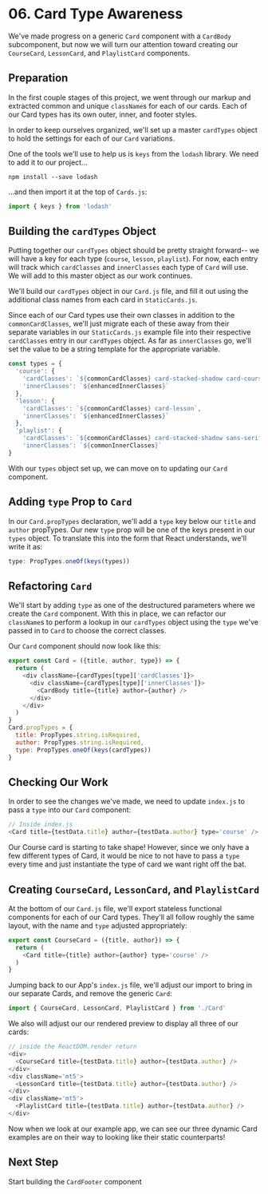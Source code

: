 # 06. Card Type Awareness
We've made progress on a generic `Card` component with a `CardBody` subcomponent, but now we will turn our attention toward creating our `CourseCard`, `LessonCard`, and `PlaylistCard` components.

## Preparation
In the first couple stages of this project, we went through our markup and extracted common and unique `className`s for each of our cards. Each of our Card types has its own outer, inner, and footer styles.

In order to keep ourselves organized, we'll set up a master `cardTypes` object to hold the settings for each of our `Card` variations.

One of the tools we'll use to help us is `keys` from the `lodash` library. We need to add it to our project...

```
npm install --save lodash
```

...and then import it at the top of `Cards.js`:

```javascript
import { keys } from 'lodash'
```

## Building the `cardTypes` Object
Putting together our `cardTypes` object should be pretty straight forward-- we will have a key for each type (`course`, `lesson`, `playlist`). For now, each entry will track which `cardClasses` and `innerClasses` each type of `Card` will use. We will add to this master object as our work continues.

We'll build our `cardTypes` object in our `Card.js` file, and fill it out using the additional class names from each card in `StaticCards.js`.

Since each of our Card types use their own classes in addition to the `commonCardClasses`, we'll just migrate each of these away from their separate variables in our `StaticCards.js` example file into their respective `cardClasses` entry in our `cardTypes` object. As far as `innerClasses` go, we'll set the value to be a string template for the appropriate variable. 

```javascript
const types = {
  'course': {
    'cardClasses': `${commonCardClasses} card-stacked-shadow card-course`,
    'innerClasses': `${enhancedInnerClasses}`
  },
  'lesson': {
    'cardClasses': `${commonCardClasses} card-lesson`,
    'innerClasses': `${enhancedInnerClasses}`
  },
  'playlist': {
    'cardClasses': `${commonCardClasses} card-stacked-shadow sans-serif card-playlist`,
    'innerClasses': `${commonInnerClasses}`
}
```

With our `types` object set up, we can move on to updating our `Card` component.

## Adding `type` Prop to `Card`
In our `Card.propTypes` declaration, we'll add a `type` key below our `title` and `author` propTypes. Our new `type` prop will be one of the keys present in our `types` object. To translate this into the form that React understands, we'll write it as:

```javascript
type: PropTypes.oneOf(keys(types))
```

## Refactoring `Card`
We'll start by adding `type` as one of the destructured parameters where we create the `Card` component. With this in place, we can refactor our `className`s to perform a lookup in our `cardTypes` object using the `type` we've passed in to `Card` to choose the correct classes.

Our `Card` component should now look like this:
```javascript
export const Card = ({title, author, type}) => {
  return (
    <div className={cardTypes[type]['cardClasses']}> 
      <div className={cardTypes[type]['innerClasses']}>
        <CardBody title={title} author={author} />
      </div>
    </div>
  )
}
Card.propTypes = {
  title: PropTypes.string.isRequired,
  author: PropTypes.string.isRequired,
  type: PropTypes.oneOf(keys(cardTypes))
}
```

## Checking Our Work
In order to see the changes we've made, we need to update `index.js` to pass a `type` into our `Card` component:

```javascript
// Inside index.js
<Card title={testData.title} author={testData.author} type='course' />
```

Our Course card is starting to take shape! However, since we only have a few different types of Card, it would be nice to not have to pass a `type` every time and just instantiate the type of card we want right off the bat.

## Creating `CourseCard`, `LessonCard`, and `PlaylistCard`
At the bottom of our `Card.js` file, we'll export stateless functional components for each of our Card types. They'll all follow roughly the same layout, with the name and `type` adjusted appropriately:
```javascript
export const CourseCard = ({title, author}) => {
  return (
    <Card title={title} author={author} type='course' />
  )
}
```

Jumping back to our App's `index.js` file, we'll adjust our import to bring in our separate Cards, and remove the generic `Card`:
```javascript
import { CourseCard, LessonCard, PlaylistCard } from './Card'
```

We also will adjust our our rendered preview to display all three of our cards:

```javascript
// inside the ReactDOM.render return
<div>
  <CourseCard title={testData.title} author={testData.author} />
</div>
<div className='mt5'>
  <LessonCard title={testData.title} author={testData.author} />
</div>
<div className='mt5'>
  <PlaylistCard title={testData.title} author={testData.author} />
</div>
```

Now when we look at our example app, we can see our three dynamic Card examples are on their way to looking like their static counterparts!

## Next Step
Start building the `CardFooter` component
